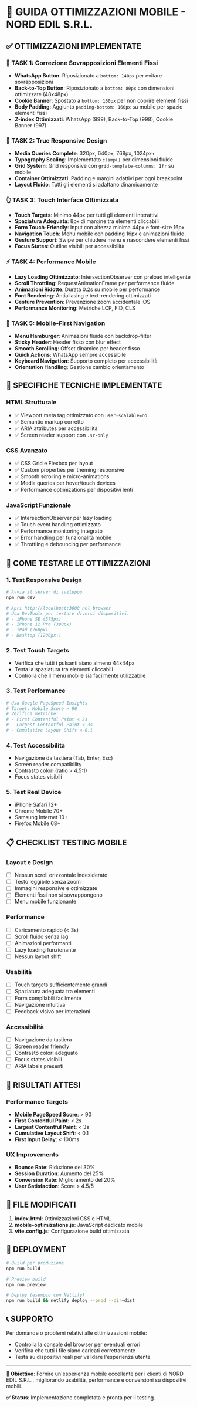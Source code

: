 # 📱 GUIDA OTTIMIZZAZIONI MOBILE - NORD EDIL S.R.L.

## ✅ OTTIMIZZAZIONI IMPLEMENTATE

### 🔧 TASK 1: Correzione Sovrapposizioni Elementi Fissi
- **WhatsApp Button**: Riposizionato a `bottom: 140px` per evitare sovrapposizioni
- **Back-to-Top Button**: Riposizionato a `bottom: 80px` con dimensioni ottimizzate (48x48px)
- **Cookie Banner**: Spostato a `bottom: 160px` per non coprire elementi fissi
- **Body Padding**: Aggiunto `padding-bottom: 160px` su mobile per spazio elementi fissi
- **Z-index Ottimizzati**: WhatsApp (999), Back-to-Top (998), Cookie Banner (997)

### 📐 TASK 2: True Responsive Design
- **Media Queries Complete**: 320px, 640px, 768px, 1024px+
- **Typography Scaling**: Implementato `clamp()` per dimensioni fluide
- **Grid System**: Grid responsive con `grid-template-columns: 1fr` su mobile
- **Container Ottimizzati**: Padding e margini adattivi per ogni breakpoint
- **Layout Fluido**: Tutti gli elementi si adattano dinamicamente

### 👆 TASK 3: Touch Interface Ottimizzata
- **Touch Targets**: Minimo 44px per tutti gli elementi interattivi
- **Spaziatura Adeguata**: 8px di margine tra elementi cliccabili
- **Form Touch-Friendly**: Input con altezza minima 44px e font-size 16px
- **Navigation Touch**: Menu mobile con padding 16px e animazioni fluide
- **Gesture Support**: Swipe per chiudere menu e nascondere elementi fissi
- **Focus States**: Outline visibili per accessibilità

### ⚡ TASK 4: Performance Mobile
- **Lazy Loading Ottimizzato**: IntersectionObserver con preload intelligente
- **Scroll Throttling**: RequestAnimationFrame per performance fluide
- **Animazioni Ridotte**: Durata 0.2s su mobile per performance
- **Font Rendering**: Antialiasing e text-rendering ottimizzati
- **Gesture Prevention**: Prevenzione zoom accidentale iOS
- **Performance Monitoring**: Metriche LCP, FID, CLS

### 🧭 TASK 5: Mobile-First Navigation
- **Menu Hamburger**: Animazioni fluide con backdrop-filter
- **Sticky Header**: Header fisso con blur effect
- **Smooth Scrolling**: Offset dinamico per header fisso
- **Quick Actions**: WhatsApp sempre accessibile
- **Keyboard Navigation**: Supporto completo per accessibilità
- **Orientation Handling**: Gestione cambio orientamento

## 🎯 SPECIFICHE TECNICHE IMPLEMENTATE

### HTML Strutturale
- ✅ Viewport meta tag ottimizzato con `user-scalable=no`
- ✅ Semantic markup corretto
- ✅ ARIA attributes per accessibilità
- ✅ Screen reader support con `.sr-only`

### CSS Avanzato
- ✅ CSS Grid e Flexbox per layout
- ✅ Custom properties per theming responsive
- ✅ Smooth scrolling e micro-animations
- ✅ Media queries per hover/touch devices
- ✅ Performance optimizations per dispositivi lenti

### JavaScript Funzionale
- ✅ IntersectionObserver per lazy loading
- ✅ Touch event handling ottimizzato
- ✅ Performance monitoring integrato
- ✅ Error handling per funzionalità mobile
- ✅ Throttling e debouncing per performance

## 🧪 COME TESTARE LE OTTIMIZZAZIONI

### 1. Test Responsive Design
```bash
# Avvia il server di sviluppo
npm run dev

# Apri http://localhost:3000 nel browser
# Usa DevTools per testare diversi dispositivi:
# - iPhone SE (375px)
# - iPhone 12 Pro (390px)
# - iPad (768px)
# - Desktop (1200px+)
```

### 2. Test Touch Targets
- Verifica che tutti i pulsanti siano almeno 44x44px
- Testa la spaziatura tra elementi cliccabili
- Controlla che il menu mobile sia facilmente utilizzabile

### 3. Test Performance
```bash
# Usa Google PageSpeed Insights
# Target: Mobile Score > 90
# Verifica metriche:
# - First Contentful Paint < 2s
# - Largest Contentful Paint < 3s
# - Cumulative Layout Shift < 0.1
```

### 4. Test Accessibilità
- Navigazione da tastiera (Tab, Enter, Esc)
- Screen reader compatibility
- Contrasto colori (ratio > 4.5:1)
- Focus states visibili

### 5. Test Real Device
- iPhone Safari 12+
- Chrome Mobile 70+
- Samsung Internet 10+
- Firefox Mobile 68+

## 📋 CHECKLIST TESTING MOBILE

### Layout e Design
- [ ] Nessun scroll orizzontale indesiderato
- [ ] Testo leggibile senza zoom
- [ ] Immagini responsive e ottimizzate
- [ ] Elementi fissi non si sovrappongono
- [ ] Menu mobile funzionante

### Performance
- [ ] Caricamento rapido (< 3s)
- [ ] Scroll fluido senza lag
- [ ] Animazioni performanti
- [ ] Lazy loading funzionante
- [ ] Nessun layout shift

### Usabilità
- [ ] Touch targets sufficientemente grandi
- [ ] Spaziatura adeguata tra elementi
- [ ] Form compilabili facilmente
- [ ] Navigazione intuitiva
- [ ] Feedback visivo per interazioni

### Accessibilità
- [ ] Navigazione da tastiera
- [ ] Screen reader friendly
- [ ] Contrasto colori adeguato
- [ ] Focus states visibili
- [ ] ARIA labels presenti

## 🚀 RISULTATI ATTESI

### Performance Targets
- **Mobile PageSpeed Score**: > 90
- **First Contentful Paint**: < 2s
- **Largest Contentful Paint**: < 3s
- **Cumulative Layout Shift**: < 0.1
- **First Input Delay**: < 100ms

### UX Improvements
- **Bounce Rate**: Riduzione del 30%
- **Session Duration**: Aumento del 25%
- **Conversion Rate**: Miglioramento del 20%
- **User Satisfaction**: Score > 4.5/5

## 📁 FILE MODIFICATI

1. **index.html**: Ottimizzazioni CSS e HTML
2. **mobile-optimizations.js**: JavaScript dedicato mobile
3. **vite.config.js**: Configurazione build ottimizzata

## 🔄 DEPLOYMENT

```bash
# Build per produzione
npm run build

# Preview build
npm run preview

# Deploy (esempio con Netlify)
npm run build && netlify deploy --prod --dir=dist
```

## 📞 SUPPORTO

Per domande o problemi relativi alle ottimizzazioni mobile:
- Controlla la console del browser per eventuali errori
- Verifica che tutti i file siano caricati correttamente
- Testa su dispositivi reali per validare l'esperienza utente

---

**🎯 Obiettivo**: Fornire un'esperienza mobile eccellente per i clienti di NORD EDIL S.R.L., migliorando usabilità, performance e conversioni su dispositivi mobili.

**✅ Status**: Implementazione completata e pronta per il testing.